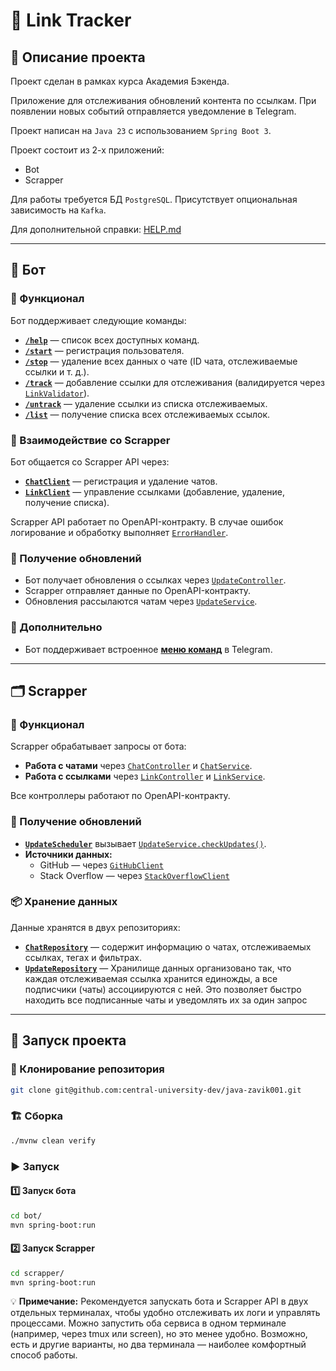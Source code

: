 # 📌 Link Tracker

## 📝 Описание проекта

Проект сделан в рамках курса Академия Бэкенда.

Приложение для отслеживания обновлений контента по ссылкам.
При появлении новых событий отправляется уведомление в Telegram.

Проект написан на `Java 23` с использованием `Spring Boot 3`.

Проект состоит из 2-х приложений:
* Bot
* Scrapper

Для работы требуется БД `PostgreSQL`. Присутствует опциональная зависимость на `Kafka`.

Для дополнительной справки: [HELP.md](./HELP.md)

---

## 🤖 Бот

### 📌 Функционал

Бот поддерживает следующие команды:

- [**`/help`**](https://github.com/central-university-dev/java-zavik001/blob/homework1/bot/src/main/java/backend/academy/bot/command/HelpCommand.java) — список всех доступных команд.
- [**`/start`**](https://github.com/central-university-dev/java-zavik001/blob/homework1/bot/src/main/java/backend/academy/bot/command/StartCommand.java) — регистрация пользователя.
- [**`/stop`**](https://github.com/central-university-dev/java-zavik001/blob/homework1/bot/src/main/java/backend/academy/bot/command/StopCommand.java) — удаление всех данных о чате (ID чата, отслеживаемые ссылки и т. д.).
- [**`/track`**](https://github.com/central-university-dev/java-zavik001/blob/homework1/bot/src/main/java/backend/academy/bot/command/TrackCommand.java) — добавление ссылки для отслеживания (валидируется через [`LinkValidator`](https://github.com/central-university-dev/java-zavik001/blob/homework1/bot/src/main/java/backend/academy/bot/util/LinkValidator.java)).
- [**`/untrack`**](https://github.com/central-university-dev/java-zavik001/blob/homework1/bot/src/main/java/backend/academy/bot/command/UntrackCommand.java) — удаление ссылки из списка отслеживаемых.
- [**`/list`**](https://github.com/central-university-dev/java-zavik001/blob/homework1/bot/src/main/java/backend/academy/bot/command/ListCommand.java) — получение списка всех отслеживаемых ссылок.

### 🔄 Взаимодействие со Scrapper

Бот общается со Scrapper API через:
- [**`ChatClient`**](https://github.com/central-university-dev/java-zavik001/blob/homework1/bot/src/main/java/backend/academy/bot/client/ChatClient.java) — регистрация и удаление чатов.
- [**`LinkClient`**](https://github.com/central-university-dev/java-zavik001/blob/homework1/bot/src/main/java/backend/academy/bot/client/LinkClient.java) — управление ссылками (добавление, удаление, получение списка).

Scrapper API работает по OpenAPI-контракту. В случае ошибок логирование и обработку выполняет [`ErrorHandler`](https://github.com/central-university-dev/java-zavik001/blob/homework1/bot/src/main/java/backend/academy/bot/client/ErrorHandler.java).

### 📩 Получение обновлений

- Бот получает обновления о ссылках через [`UpdateController`](https://github.com/central-university-dev/java-zavik001/blob/homework1/bot/src/main/java/backend/academy/bot/controller/UpdateController.java).
- Scrapper отправляет данные по OpenAPI-контракту.
- Обновления рассылаются чатам через [`UpdateService`](https://github.com/central-university-dev/java-zavik001/blob/homework1/bot/src/main/java/backend/academy/bot/service/UpdateService.java).

### 📜 Дополнительно

- Бот поддерживает встроенное [**меню команд**](https://github.com/central-university-dev/java-zavik001/blob/homework1/bot/src/main/java/backend/academy/bot/Bot.java) в Telegram.

---

## 🗂️ Scrapper

### 📌 Функционал

Scrapper обрабатывает запросы от бота:
- **Работа с чатами** через [`ChatController`](https://github.com/central-university-dev/java-zavik001/blob/homework1/scrapper/src/main/java/backend/academy/scrapper/controller/ChatController.java) и [`ChatService`](https://github.com/central-university-dev/java-zavik001/blob/homework1/scrapper/src/main/java/backend/academy/scrapper/service/ChatService.java).
- **Работа с ссылками** через [`LinkController`](https://github.com/central-university-dev/java-zavik001/blob/homework1/scrapper/src/main/java/backend/academy/scrapper/controller/LinkController.java) и [`LinkService`](https://github.com/central-university-dev/java-zavik001/blob/homework1/scrapper/src/main/java/backend/academy/scrapper/service/LinkService.java).

Все контроллеры работают по OpenAPI-контракту.

### 🔄 Получение обновлений

- [**`UpdateScheduler`**](https://github.com/central-university-dev/java-zavik001/blob/homework1/scrapper/src/main/java/backend/academy/scrapper/scheduler/UpdateScheduler.java) вызывает [`UpdateService.checkUpdates()`](https://github.com/central-university-dev/java-zavik001/blob/homework1/scrapper/src/main/java/backend/academy/scrapper/service/UpdateService.java).
- **Источники данных:**
  - GitHub — через [`GitHubClient`](https://github.com/central-university-dev/java-zavik001/blob/homework1/scrapper/src/main/java/backend/academy/scrapper/client/GitHubClient.java)
  - Stack Overflow — через [`StackOverflowClient`](https://github.com/central-university-dev/java-zavik001/blob/homework1/scrapper/src/main/java/backend/academy/scrapper/client/StackOverflowClient.java)

### 📦 Хранение данных

Данные хранятся в двух репозиториях:
- [**`ChatRepository`**](https://github.com/central-university-dev/java-zavik001/blob/homework1/scrapper/src/main/java/backend/academy/scrapper/repository/ChatRepository.java) — содержит информацию о чатах, отслеживаемых ссылках, тегах и фильтрах.
- [**`UpdateRepository`**](https://github.com/central-university-dev/java-zavik001/blob/homework1/scrapper/src/main/java/backend/academy/scrapper/repository/UpdateRepository.java) — Хранилище данных организовано так, что каждая отслеживаемая ссылка хранится единожды, а все подписчики (чаты) ассоциируются с ней. Это позволяет быстро находить все подписанные чаты и уведомлять их за один запрос
-----------------------------------------------------------------------------------------------------------------------------------------------------------------------------------------------------------------------------------------------

## 🚀 Запуск проекта

### 🔄 Клонирование репозитория

```bash
git clone git@github.com:central-university-dev/java-zavik001.git
```

### 🏗️ Сборка

```bash
./mvnw clean verify
```

### ▶️ Запуск

#### 1️⃣ Запуск бота

```bash
cd bot/
mvn spring-boot:run
```

#### 2️⃣ Запуск Scrapper

```bash
cd scrapper/
mvn spring-boot:run
```

💡 **Примечание:** Рекомендуется запускать бота и Scrapper API в двух отдельных терминалах, чтобы удобно отслеживать их логи и управлять процессами. Можно запустить оба сервиса в одном терминале (например, через tmux или screen), но это менее удобно. Возможно, есть и другие варианты, но два терминала — наиболее комфортный способ работы.
